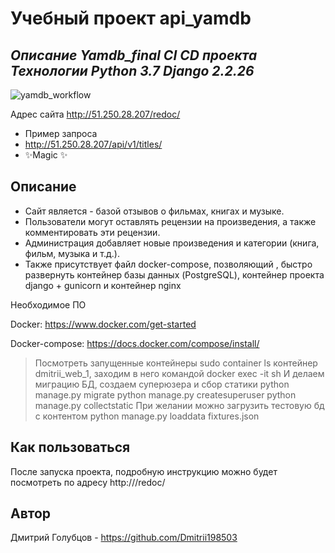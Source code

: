 # Учебный проект api_yamdb
## _Описание Yamdb_final CI CD проекта Технологии Python 3.7 Django 2.2.26_

![yamdb_workflow](https://github.com/Dmitrii198503/yamdb_final/actions/workflows/yamdb_workflow/badge.svg)

Адрес сайта http://51.250.28.207/redoc/

- Пример запроса
- http://51.250.28.207/api/v1/titles/
- ✨Magic ✨

## Описание

- Сайт является - базой отзывов о фильмах, книгах и музыке.
- Пользователи могут оставлять рецензии на произведения, а также комментировать эти рецензии.
- Администрация добавляет новые произведения и категории (книга, фильм, музыка и т.д.).
- Также присутствует файл docker-compose, позволяющий , быстро развернуть контейнер базы данных (PostgreSQL), 
контейнер проекта django + gunicorn и контейнер nginx


Необходимое ПО

Docker: https://www.docker.com/get-started

Docker-compose: https://docs.docker.com/compose/install/

> Посмотреть запущенные контейнеры sudo container ls
контейнер dmitrii_web_1, заходим в него командой
docker exec -it <CONTAINER ID> sh
И делаем миграцию БД, создаем суперюзера и сбор статики
python manage.py migrate
python manage.py createsuperuser
python manage.py collectstatic
При желании можно загрузить тестовую бд с контентом
python manage.py loaddata fixtures.json


## Как пользоваться

После запуска проекта, подробную инструкцию можно будет посмотреть по адресу http://<HOST>/redoc/



## Автор

Дмитрий Голубцов - https://github.com/Dmitrii198503


